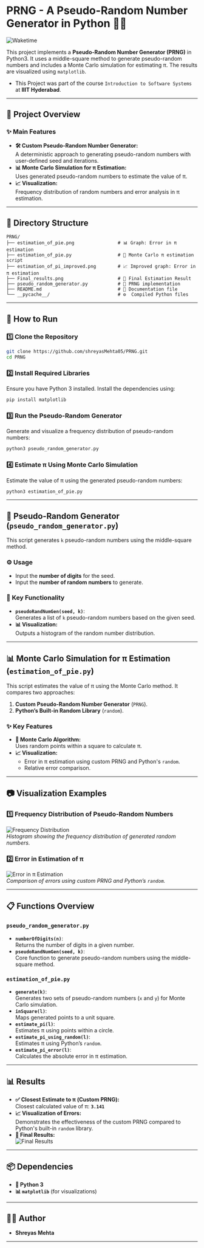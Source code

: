 
# **PRNG** - A Pseudo-Random Number Generator in Python 🧮✨  
![Waketime](https://img.shields.io/badge/Waketime-5%20hrs%2002%20minutes-blueviolet?style=plastic)


This project implements a **Pseudo-Random Number Generator (PRNG)** in Python3. It uses a middle-square method to generate pseudo-random numbers and includes a Monte Carlo simulation for estimating π. The results are visualized using `matplotlib`.  
- This Project was part of the course `Introduction to Software Systems` at **IIIT Hyderabad**.
---

## **📜 Project Overview**  

### **✨ Main Features**  
- **🛠️ Custom Pseudo-Random Number Generator:**  
  A deterministic approach to generating pseudo-random numbers with user-defined seed and iterations.  
- **📊 Monte Carlo Simulation for π Estimation:**  
  Uses generated pseudo-random numbers to estimate the value of π.  
- **📈 Visualization:**  
  Frequency distribution of random numbers and error analysis in π estimation.  

---

## **📂 Directory Structure**  
```  
PRNG/  
├── estimation_of_pie.png                # 📊 Graph: Error in π estimation  
├── estimation_of_pie.py                 # 🧮 Monte Carlo π estimation script  
├── estimation_of_pi_improved.png        # 📈 Improved graph: Error in π estimation  
├── Final_results.png                    # 🏁 Final Estimation Result 
├── pseudo_random_generator.py           # 🎲 PRNG implementation  
├── README.md                            # 📖 Documentation file  
└── __pycache__/                         # ⚙️  Compiled Python files  
```  

---

## **🚀 How to Run**  

### **1️⃣ Clone the Repository**  
```bash  
git clone https://github.com/shreyasMehta05/PRNG.git  
cd PRNG  
```  

### **2️⃣ Install Required Libraries**  
Ensure you have Python 3 installed. Install the dependencies using:  
```bash  
pip install matplotlib  
```  

### **3️⃣ Run the Pseudo-Random Generator**  
Generate and visualize a frequency distribution of pseudo-random numbers:  
```bash  
python3 pseudo_random_generator.py  
```  

### **4️⃣ Estimate π Using Monte Carlo Simulation**  
Estimate the value of π using the generated pseudo-random numbers:  
```bash  
python3 estimation_of_pie.py  
```  

---

## **🎲 Pseudo-Random Generator (`pseudo_random_generator.py`)**  

This script generates `k` pseudo-random numbers using the middle-square method.  

### **⚙️ Usage**  
- Input the **number of digits** for the seed.  
- Input the **number of random numbers** to generate.  

### **🔑 Key Functionality**  
- **`pseudoRandNumGen(seed, k)`**:  
  Generates a list of `k` pseudo-random numbers based on the given seed.  
- **📊 Visualization:**  
  Outputs a histogram of the random number distribution.  

---

## **📊 Monte Carlo Simulation for π Estimation (`estimation_of_pie.py`)**  

This script estimates the value of π using the Monte Carlo method. It compares two approaches:  
1. **Custom Pseudo-Random Number Generator** (`PRNG`).  
2. **Python’s Built-in Random Library** (`random`).  

### **✨ Key Features**  
- **📐 Monte Carlo Algorithm:**  
  Uses random points within a square to calculate π.  
- **📈 Visualization:**  
  - Error in π estimation using custom PRNG and Python's `random`.  
  - Relative error comparison.  

---

## **📷 Visualization Examples**  

### **1️⃣ Frequency Distribution of Pseudo-Random Numbers**  
![Frequency Distribution](estimation_of_pie.png)  
_Histogram showing the frequency distribution of generated random numbers._  

### **2️⃣ Error in Estimation of π**  
![Error in π Estimation](estimation_of_pi_improved.png)  
_Comparison of errors using custom PRNG and Python’s `random`._  

---

## **📋 Functions Overview**  

### **`pseudo_random_generator.py`**  
- **`numberOfDigits(n)`**:  
  Returns the number of digits in a given number.  
- **`pseudoRandNumGen(seed, k)`**:  
  Core function to generate pseudo-random numbers using the middle-square method.  

### **`estimation_of_pie.py`**  
- **`generate(k)`**:  
  Generates two sets of pseudo-random numbers (`x` and `y`) for Monte Carlo simulation.  
- **`inSquare(l)`**:  
  Maps generated points to a unit square.  
- **`estimate_pi(l)`**:  
  Estimates π using points within a circle.  
- **`estimate_pi_using_random(l)`**:  
  Estimates π using Python’s `random`.  
- **`estimate_pi_error(l)`**:  
  Calculates the absolute error in π estimation.  

---

## **📊 Results**  
- **✅ Closest Estimate to π (Custom PRNG):**  
  Closest calculated value of π: **`3.141`**  
- **📈 Visualization of Errors:**  
  Demonstrates the effectiveness of the custom PRNG compared to Python's built-in `random` library.
- **🏁 Final Results:**  
  ![Final Results](Final_results.png)  
---

## **📦 Dependencies**  
- **🐍 Python 3**  
- **📊 `matplotlib`** (for visualizations)  

---

## **👨‍💻 Author**  
- **Shreyas Mehta**  

---
